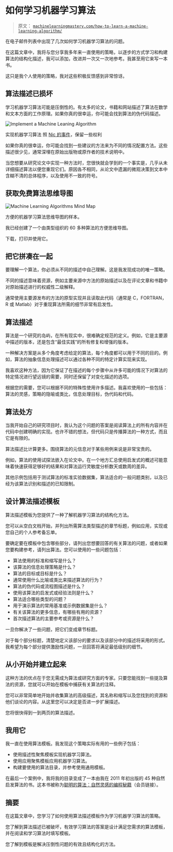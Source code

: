 # 如何学习机器学习算法

> 原文： [`machinelearningmastery.com/how-to-learn-a-machine-learning-algorithm/`](https://machinelearningmastery.com/how-to-learn-a-machine-learning-algorithm/)

在电子邮件列表中出现了几次如何学习机器学习算法的问题。

在这篇文章中，我将与您分享我多年来一直使用的策略，以逐步的方式学习和构建算法的结构化描述，我可以添加，改进并一次又一次地参考。我甚至用它来写一本书。

这只是我个人使用的策略，我对这些积极反馈感到非常惊讶。

## 算法描述已损坏

学习机器学习算法可能是压倒性的。有太多的论文，书籍和网站描述了算法在数学和文本方面的工作原理。如果你真的很幸运，你可能会找到算法的伪代码描述。

![Implement a Machine Leaning Algorithm](img/fad376caf6ed09f82aae89068f0c3fc3.jpg)

实现机器学习算法
照 [Nic 的事件](http://www.flickr.com/photos/nics_events/2227330536/sizes/l/)，保留一些权利

如果你真的很幸运，你可能会找到一些建议的方法来为不同的情况配置方法。这些描述很少见，通常深埋在原始出版物或原作者的技术说明中。

当您想要从研究论文中实现一种方法时，您很快就会学到的一个事实是，几乎从未详细描述算法以便您重现它们。原因各不相同，从论文中遗漏的微观决策到文本中含糊不清的总体程序，以及使用不一致的符号。

## 获取免费算法思维导图

![Machine Learning Algorithms Mind Map](img/2ce1275c2a1cac30a9f4eea6edd42d61.jpg)

方便的机器学习算法思维导图的样本。

我已经创建了一个由类型组织的 60 多种算法的方便思维导图。

下载，打印并使用它。

## 把它拼凑在一起

要理解一个算法，你必须从不同的描述中自己理解。这是我发现成功的唯一策略。

不同的描述意味着资源，例如主要来源中方法的原始描述以及在评论文章和书籍中对原始描述进行的权威性二级解释。

通常使用主要源发布的方法的原型实现并且读取此代码（通常是 C，FORTRAN，R 或 Matlab）对于重现算法所需的细节非常有启发性。

## 算法描述

算法是一个研究的岛屿，在所有现实中，很难确定规范的定义。例如，它是主要源中描述的版本，还是包含“最佳实践”的所有修复和增强的版本。

一种解决方案是从多个角度考虑给定的算法，每个角度都可以用于不同的目的。例如，算法的抽象信息处理描述可以通过各种不同的特定计算实现来实现。

我喜欢这种方法，因为它保证了在描述的每个步骤中从许多可能的情况下对算法的特定情况进行望远镜的需要，同时还保留了对变化描述的选项。

根据您的需要，您可以根据不同的特殊性使用许多描述。我喜欢使用的一些包括：算法的灵感，策略的隐喻或类比，信息处理目标，伪代码和代码。

## 算法处方

当我开始自己的研究项目时，我认为这个问题的答案是阅读算法上的所有内容并在代码中创建明确的实现。也许不错的想法，但代码只是传播算法的一种方式，而且它是有限的。

算法描述比计算更多。围绕算法的元信息对于某些用例来说是非常宝贵的。

例如，算法的使用试探法嵌入在论文中。在一个地方汇总使用启发式的概述可能意味着快速获得足够好的结果和对算法运行灵敏度分析数天或数周的差异。

其他示例包括用于测试算法的标准实验数据集，算法适合的一般问题类别，以及已经为该算法识别和描述的已知限制。

## 设计算法描述模板

算法描述模板为您提供了一种了解机器学习算法的结构化方法。

您可以从空白文档开始，并列出所需算法类型描述的章节标题，例如应用，实现或您自己的个人参考备忘单。

要确定要在模板中包含哪些部分，请列出您想要回答的有关算法的问题，或者如果您要构建参考，请列出算法。您可以使用的一些问题包括：

*   算法使用的标准和缩写是什么？
*   该算法的信息处理策略是什么？
*   算法的目标或目标是什么？
*   通常使用什么比喻或类比来描述算法的行为？
*   算法的伪代码或流程图描述是什么？
*   使用该算法的启发式或经验法则是什么？
*   算法适合哪些类型的问题？
*   用于演示算法的常用基准或示例数据集是什么？
*   有关该算法的更多信息，有哪些有用的资源？
*   首次描述算法的主要参考或资源是什么？

一旦你解决了一些问题，把它们变成章节标题。

对于每个部分标题，清楚地定义该部分的要求以及该部分中的描述将采用的形式。我希望为每个部分提供激励性问题，一旦回答将满足最低级别的细节。

## 从小开始并建立起来

这种方法的优点在于您无需成为算法或研究方面的专家。只要您能找到一些提及算法的资源，您就可以开始在模板中捕获有关算法的注释。

您可以非常简单地开始并收集算法的高级描述，其名称和缩写以及您找到的资源和他们谈论的内容。从这里您可以决定是否进一步扩展描述。

您将很快得到一到两页的算法描述。

## 我用它

我一直在使用算法模板。我发现这个策略实际有用的一些例子包括：

*   使用描述性聚焦模板实现机器学习算法。
*   使用应用聚焦模板应用机器学习算法。
*   构建要使用的算法目录，并参考使用通用模板。

在最后一个案例中，我将我的目录变成了一本由我在 2011 年初出版的 45 种自然启发算法的书。这本书被称为[聪明的算法：自然灵感的编程秘籍](http://www.amazon.com/dp/1446785068?tag=inspiredalgor-20)（会员链接）。

## 摘要

在这篇文章中，您学习了如何使用算法描述模板作为学习机器学习算法的策略。

您了解到算法描述已被破坏，有效学习算法的答案是设计满足您需求的算法模板，并在阅读和学习算法时填写模板。

您了解到模板是解决压倒性问题的有效且结构化的方法。